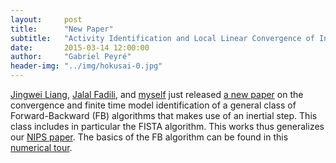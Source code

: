 ```yaml
---
layout:     post
title:      "New Paper"
subtitle:   "Activity Identification and Local Linear Convergence of Inertial Forward-Backward Splitting"
date:       2015-03-14 12:00:00
author:     "Gabriel Peyré"
header-img: "../img/hokusai-0.jpg"
---
```



[Jingwei Liang](https://www.greyc.fr/users/jliang), [Jalal Fadili](https://fadili.users.greyc.fr/),  and [myself](http://gpeyre.github.io/) just released [a new paper](http://www.optimization-online.org/DB_HTML/2015/03/4817.html) on the convergence and finite time model identification of a general class of Forward-Backward (FB) algorithms that makes use of an inertial step. This class includes in particular the FISTA algorithm. This works thus generalizes our [NIPS paper](http://arxiv.org/abs/1407.5611). The basics of the FB algorithm can be found in this [numerical tour](http://nbviewer.ipython.org/github/gpeyre/numerical-tours/blob/master/matlab/optim_4_fb.ipynb).
